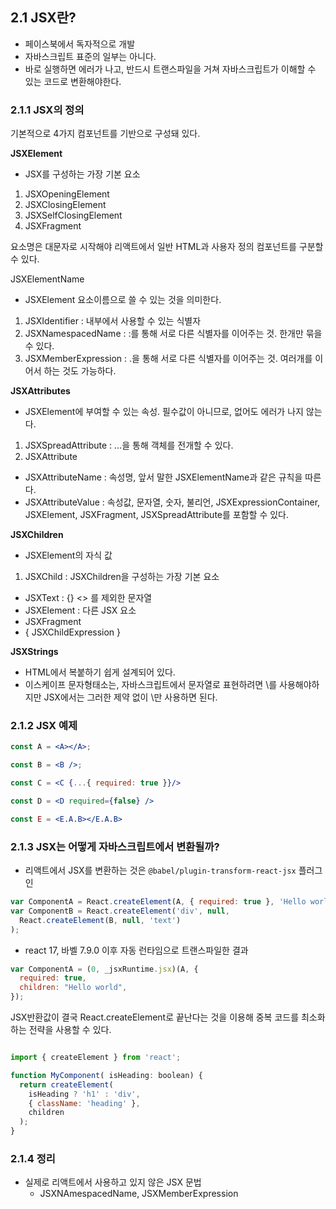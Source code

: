 ## 2.1 JSX란?

- 페이스북에서 독자적으로 개발
- 자바스크립트 표준의 일부는 아니다.
- 바로 실행하면 에러가 나고, 반드시 트랜스파일을 거쳐 자바스크립트가 이해할 수 있는 코드로 변환해야한다.

### 2.1.1 JSX의 정의

기본적으로 4가지 컴포넌트를 기반으로 구성돼 있다. 

**JSXElement**
- JSX를 구성하는 가장 기본 요소
1. JSXOpeningElement
2. JSXClosingElement
3. JSXSelfClosingElement
4. JSXFragment

요소명은 대문자로 시작해야 리액트에서 일반 HTML과 사용자 정의 컴포넌트를 구분할 수 있다.

JSXElementName
- JSXElement 요소이름으로 쓸 수 있는 것을 의미한다.
1. JSXIdentifier : 내부에서 사용할 수 있는 식별자
2. JSXNamespacedName : :를 통해 서로 다른 식별자를 이어주는 것. 한개만 묶을 수 있다. 
3. JSXMemberExpression : .을 통해 서로 다른 식별자를 이어주는 것. 여러개를 이어서 하는 것도 가능하다.

**JSXAttributes** 
- JSXElement에 부여할 수 있는 속성. 필수값이 아니므로, 없어도 에러가 나지 않는다.
1. JSXSpreadAttribute : ...을 통해 객체를 전개할 수 있다.
2. JSXAttribute
  - JSXAttributeName : 속성명, 앞서 말한 JSXElementName과 같은 규칙을 따른다.
  - JSXAttributeValue : 속성값, 문자열, 숫자, 불리언, JSXExpressionContainer, JSXElement, JSXFragment, JSXSpreadAttribute를 포함할 수 있다.

**JSXChildren** 
- JSXElement의 자식 값
1. JSXChild : JSXChildren을 구성하는 가장 기본 요소
  - JSXText : {} <> 를 제외한 문자열
  - JSXElement : 다른 JSX 요소
  - JSXFragment
  - { JSXChildExpression }

**JSXStrings**
- HTML에서 복붙하기 쉽게 설계되어 있다.
- 이스케이프 문자형태소는, 자바스크립트에서 문자열로 표현하려면 \\를 사용해야하지만 JSX에서는 그러한 제약 없이 \만 사용하면 된다.

### 2.1.2 JSX 예제

```jsx
const A = <A></A>;

const B = <B />;

const C = <C {...{ required: true }}/>

const D = <D required={false} />

const E = <E.A.B></E.A.B>
```

### 2.1.3 JSX는 어떻게 자바스크립트에서 변환될까?
- 리액트에서 JSX를 변환하는 것은 `@babel/plugin-transform-react-jsx` 플러그인

```jsx
var ComponentA = React.createElement(A, { required: true }, 'Hello world');
var ComponentB = React.createElement('div', null, 
  React.createElement(B, null, 'text')
);
```
- react 17, 바벨 7.9.0 이후 자동 런타임으로 트랜스파일한 결과
```jsx
var ComponentA = (0, _jsxRuntime.jsx)(A, {
  required: true,
  children: "Hello world",
});
```

JSX반환값이 결국 React.createElement로 끝난다는 것을 이용해 중복 코드를 최소화하는 전략을 사용할 수 있다. 

```jsx

import { createElement } from 'react';

function MyComponent( isHeading: boolean) {
  return createElement(
    isHeading ? 'h1' : 'div',
    { className: 'heading' },
    children
  );
}

```

### 2.1.4 정리
- 실제로 리액트에서 사용하고 있지 않은 JSX 문법
  - JSXNAmespacedName, JSXMemberExpression